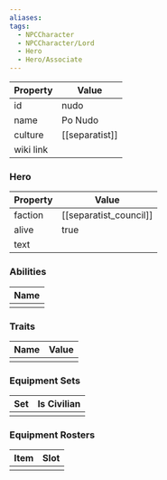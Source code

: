 ```yaml
---
aliases: 
tags:
  - NPCCharacter
  - NPCCharacter/Lord
  - Hero
  - Hero/Associate
---
```


| Property  | Value          |
| :-------- | -------------- |
| id        | nudo           |
| name      | Po Nudo        |
| culture   | [[separatist]] |
| wiki link |                |
### Hero
| Property | Value                  |
| -------- | ---------------------- |
| faction  | [[separatist_council]] |
| alive    | true                   |
| text     |                        |

### Abilities
| Name |
| :--: |
|      |

### Traits
| Name | Value |
| ---- | ----- |
|      |       |

### Equipment Sets
| Set | Is Civilian |
| --- | ----------- |
|     |             |

### Equipment Rosters
| Item | Slot |
| ---- | ---- |
|      |      |
